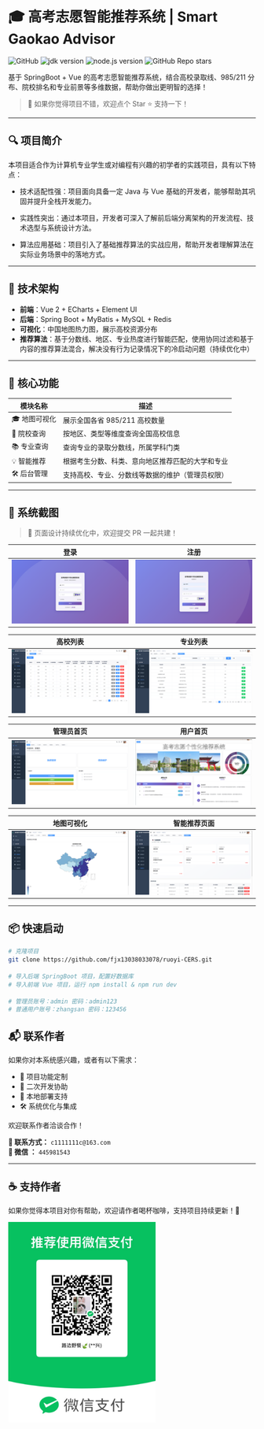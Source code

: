 # 🎓 高考志愿智能推荐系统 | Smart Gaokao Advisor

![GitHub](https://img.shields.io/github/license/fjx13038033078/ruoyi-CERS)
![jdk version](https://img.shields.io/badge/JDK-17+-blue.svg)
![node.js version](https://img.shields.io/badge/nodejs-16+-orange.svg)
![GitHub Repo stars](https://img.shields.io/github/stars/fjx13038033078/ruoyi-CERS)

基于 SpringBoot + Vue 的高考志愿智能推荐系统，结合高校录取线、985/211 分布、院校排名和专业前景等多维数据，帮助你做出更明智的选择！

> 📌 如果你觉得项目不错，欢迎点个 Star ⭐ 支持一下！

---

## 🔍 项目简介

本项目适合作为计算机专业学生或对编程有兴趣的初学者的实践项目，具有以下特点：

- 技术适配性强：项目面向具备一定 Java 与 Vue 基础的开发者，能够帮助其巩固并提升全栈开发能力。

- 实践性突出：通过本项目，开发者可深入了解前后端分离架构的开发流程、技术选型与系统设计方法。

- 算法应用基础：项目引入了基础推荐算法的实战应用，帮助开发者理解算法在实际业务场景中的落地方式。

---

## 🚀 技术架构

- **前端**：Vue 2 + ECharts + Element UI
- **后端**：Spring Boot + MyBatis + MySQL + Redis
- **可视化**：中国地图热力图，展示高校资源分布
- **推荐算法**：基于分数线、地区、专业热度进行智能匹配，使用协同过滤和基于内容的推荐算法混合，解决没有行为记录情况下的冷启动问题（持续优化中）

---

## 🧩 核心功能

| 模块名称     | 描述                                                         |
|--------------|--------------------------------------------------------------|
| 🎓 地图可视化 | 展示全国各省 985/211 高校数量        |
| 🏫 院校查询   | 按地区、类型等维度查询全国高校信息                   |
| 📚 专业查询   | 查询专业的录取分数线，所属学科门类                       |
| 💡 智能推荐   | 根据考生分数、科类、意向地区推荐匹配的大学和专业           |
| 🛠️ 后台管理  | 支持高校、专业、分数线等数据的维护（管理员权限）          |

---

## 📸 系统截图

> 🚧 页面设计持续优化中，欢迎提交 PR 一起共建！

| 登录            | 注册          |
|----------------------|----------------------|
| ![login](./screenshots/login.png) | ![register](./screenshots/register.png) |

| 高校列表            | 专业列表          |
|----------------------|----------------------|
| ![university](./screenshots/university.png) | ![major](./screenshots/major.png) |

| 管理员首页            | 用户首页          |
|----------------------|----------------------|
| ![admin](./screenshots/index2.png) | ![user](./screenshots/index1.png) |


| 地图可视化            | 智能推荐页面          |
|----------------------|----------------------|
| ![map](./screenshots/map.png) | ![recommend](./screenshots/recommend.png) |



---

## 📦 快速启动

```bash
# 克隆项目
git clone https://github.com/fjx13038033078/ruoyi-CERS.git

# 导入后端 SpringBoot 项目，配置好数据库
# 导入前端 Vue 项目，运行 npm install & npm run dev

# 管理员账号：admin 密码：admin123
# 普通用户账号：zhangsan 密码：123456 
```


## 📬 联系作者

如果你对本系统感兴趣，或者有以下需求：

- 🌟 项目功能定制
- 🚀 二次开发协助
- 🧩 本地部署支持
- 🛠️ 系统优化与集成

欢迎联系作者洽谈合作！

**📧 联系方式：** `c1111111c@163.com`  
**💬 微信 ：** `445981543`  

---

## ☕ 支持作者

如果你觉得本项目对你有帮助，欢迎请作者喝杯咖啡，支持项目持续更新！🎉

<img src="screenshots/wechat_donate.png" alt="微信收款码" width="300" />



